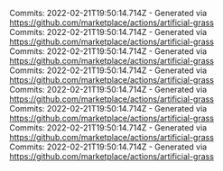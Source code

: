 Commits: 2022-02-21T19:50:14.714Z - Generated via https://github.com/marketplace/actions/artificial-grass
<br>
Commits: 2022-02-21T19:50:14.714Z - Generated via https://github.com/marketplace/actions/artificial-grass
<br>
Commits: 2022-02-21T19:50:14.714Z - Generated via https://github.com/marketplace/actions/artificial-grass
<br>
Commits: 2022-02-21T19:50:14.714Z - Generated via https://github.com/marketplace/actions/artificial-grass
<br>
Commits: 2022-02-21T19:50:14.714Z - Generated via https://github.com/marketplace/actions/artificial-grass
<br>
Commits: 2022-02-21T19:50:14.714Z - Generated via https://github.com/marketplace/actions/artificial-grass
<br>
Commits: 2022-02-21T19:50:14.714Z - Generated via https://github.com/marketplace/actions/artificial-grass
<br>
Commits: 2022-02-21T19:50:14.714Z - Generated via https://github.com/marketplace/actions/artificial-grass
<br>
